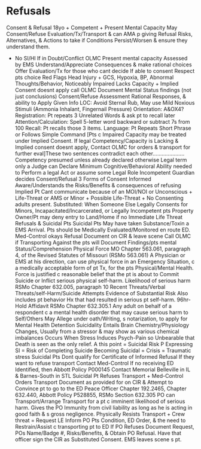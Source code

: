 # Refusals

Consent & Refusal
 18yo + Competent + Present Mental Capacity
 May Consent/Refuse Evaluation/Tx/Transport & can AMA
p giving Refusal Risks, Alternatives, & Actions to take if Conditions Persist/Worsen & ensure they understand them.
+ No SI/HI     If in Doubt/Conflict  OLMC
Present mental capacity  Assessed by EMS
Understand/Appreciate Consequences & make rational choices
Offer Evaluation/Tx for those who cant decide
If able to consent  Respect pts choice
Red Flags  Head Injury + GCS, Hypoxia, BP, Abnormal Thoughts/Behavior, Noticeably Impaired
Lacks Capacity + Implied Consent doesnt apply  call OLMC
Document Mental Status findings (not just conclusions)
Consent/Refuse Assessment  Rational Responses, & ability to Apply Given Info
LOC: Avoid Sternal Rub, May use Mild Noxious Stimuli
(Ammonia Inhalant, Fingernail Pressure)
Orientation: A&OX4?
Registration: Pt repeats 3 Unrelated Words & ask pt to recall later
Attention/Calculation: Spell 5-letter word backward
or subtract 7s from 100
Recall: Pt recalls those 3 items.
Language: Pt Repeats Short Phrase or Follows Simple Command
[Pts c Impaired Capacity may be treated under Implied Consent. If legal Competency/Capacity is Lacking & Implied consent doesnt apply, Contact OLMC for orders & transport for further eval]These two sentences contradict each other.....................
Competency  presumed unless already declared otherwise
Legal term only a Judge can Declare
 Minimum Cognitive/Behavioral Ability needed to Perform a legal Act or assume some Legal Role
Incompetent  Guardian decides Consent/Refusal
3 Forms of Consent
Informed  Aware/Understands the Risks/Benefits & consequences of refusing
Implied  Pt Cant communicate because of an MOI/NOI
or Unconscious + Life-Threat or AMS or Minor + Possible Life-Threat + No Consenting adults present.
Substituted: When Someone Else Legally Consents for
 Minors, Incapacitated/Incarcerated, or Legally Incompetent pts
Property Owner/Pt may deny entry to Land/Home if no Immediate Life Threat
Refusals & Suicidal Pts
Suicidal Pts  May have taken Substance/Toxin a EMS Arrival.
Pts should be Medically Evaluated/Monitored en route ED.
Med-Control okays Refusal  Document on CIR & leave scene
Call OLMC if Transporting Against the pts will
Document Findings/pts mental Status/Comprehension
Physical Force  MO Chapter 563.061, paragraph 4, of the Revised Statutes of Missouri (RSMo 563.061)
A Physician or EMS at his direction, can use physical force in an
Emergency Situation, c a medically acceptable form of pt Tx,
for the pts Physical/Mental Health.
 Force is justified c reasonable belief that the pt is about to
Commit Suicide or Inflict serious physical self-harm.
Likelihood of serious harm  RSMo Chapter 632.005, paragraph 10
 Recent Threats/Verbal Threats/self-Harm/Suicide Attempts
Evidence of Substantial Risk  Also includes pt behavior Hx
that had resulted in serious pt self-harm.
96hr-Hold Affidavit RSMo Chapter 632.305.1
 Any adult on behalf of a respondent c a mental
health disorder that may cause serious harm to Self/Others
 May Allege under oath/Writing, s notarization, to apply for
Mental Health Detention
Suicidality Entails Brain Chemistry/Physiology Changes, Usually
from a stressor & may show as various chemical imbalances
Occurs When Stress Induces Psych-Pain so Unbearable that
Death is seen as the only relief.
A this point = Suicidal Risk
P Expressing SI = Risk of Completing Suicide
Becoming Suicidal = Crisis = Traumatic stress
Suicidal Pts  Dont qualify for Certificate of Informed Refusal
If they want to refuse transport  Contact Med-Control
If no receiving ED Identified, then Abbott Policy P000145
 Contact Memorial Belleville in IL & Barnes-South in STL
Suicidal Pt Refuses Transport + Med-Control Orders Transport
 Document as provided for on CIR & Attempt to Convince
pt to go to the ED
Peace Officer Chapter 192.2465, Chapter 632.440, Abbott Policy P528855, RSMo Section 632.305
PO can Transport/Arrange Transport for a pt c
imminent likelihood of serious harm.
Gives the PO Immunity from civil liability as long as he
is acting in good faith & s gross negligence.
Physically Resists Transport + Crew threat = Request LE
Inform PO  Pts Condition, ED Order, & the need to
Restrain/Assist c transporting pt to ED
If PO Refuses  Document Request, POs
Name/Badge #, Risks/Benefits, & Obtain PO Refusal.
Have that officer sign the CIR as Substituted Consent.
EMS leaves scene s pt.
